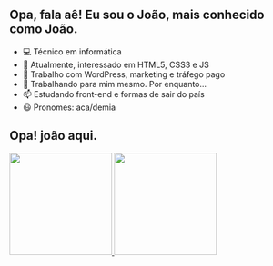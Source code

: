 ## Opa, fala aê! Eu sou o João, mais conhecido como João.
- 💻 Técnico em informática
- 👀 Atualmente, interessado em HTML5, CSS3 e JS
- 🌱 Trabalho com WordPress, marketing e tráfego pago
- 💞️ Trabalhando para mim mesmo. Por enquanto...
- 📫 Estudando front-end e formas de sair do país
- 😃 Pronomes: aca/demia

## Opa! joão aqui.
 <div>
  <a href="https://github.com/bakerzinho">
  <img height="180em" src="https://github-readme-stats.vercel.app/api?username=rafaballerini&show_icons=true&theme=dracula&include_all_commits=true&count_private=true"/>
  <img height="180em" src="https://github-readme-stats.vercel.app/api/top-langs/?username=rafaballerini&layout=compact&langs_count=7&theme=dracula"/>
</div>
